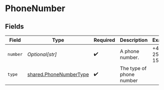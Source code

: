 # PhoneNumber


## Fields

| Field                                                            | Type                                                             | Required                                                         | Description                                                      | Example                                                          |
| ---------------------------------------------------------------- | ---------------------------------------------------------------- | ---------------------------------------------------------------- | ---------------------------------------------------------------- | ---------------------------------------------------------------- |
| `number`                                                         | *Optional[str]*                                                  | :heavy_check_mark:                                               | A phone number.                                                  | +44 25691 154789                                                 |
| `type`                                                           | [shared.PhoneNumberType](../../models/shared/phonenumbertype.md) | :heavy_check_mark:                                               | The type of phone number                                         |                                                                  |